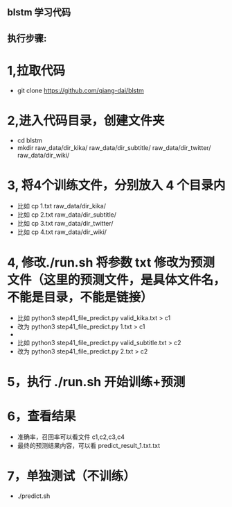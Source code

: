 ## blstm 学习代码

## 执行步骤:
# 1,拉取代码
- git clone https://github.com/qiang-dai/blstm

# 2,进入代码目录，创建文件夹
- cd blstm
- mkdir raw_data/dir_kika/  raw_data/dir_subtitle/  raw_data/dir_twitter/  raw_data/dir_wiki/

# 3, 将4个训练文件，分别放入 4 个目录内
- 比如 cp 1.txt raw_data/dir_kika/ 
- 比如 cp 2.txt raw_data/dir_subtitle/ 
- 比如 cp 3.txt raw_data/dir_twitter/ 
- 比如 cp 4.txt raw_data/dir_wiki/ 

# 4, 修改./run.sh 将参数 txt 修改为预测文件（这里的预测文件，是具体文件名，不能是目录，不能是链接）
- 比如 python3 step41_file_predict.py valid_kika.txt > c1
- 改为 python3 step41_file_predict.py 1.txt > c1
- 
- 比如 python3 step41_file_predict.py valid_subtitle.txt > c2
- 改为 python3 step41_file_predict.py 2.txt > c2

# 5，执行 ./run.sh 开始训练+预测

# 6，查看结果
- 准确率，召回率可以看文件 c1,c2,c3,c4
- 最终的预测结果内容，可以看 predict_result_1.txt.txt

# 7，单独测试（不训练）
- ./predict.sh
